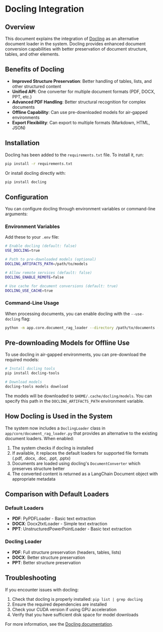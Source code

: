 # Docling Integration

## Overview

This document explains the integration of [Docling](https://ds4sd.github.io/docling/) as an alternative document loader in the system. Docling provides enhanced document conversion capabilities with better preservation of document structure, tables, and other elements.

## Benefits of Docling

- **Improved Structure Preservation**: Better handling of tables, lists, and other structured content
- **Unified API**: One converter for multiple document formats (PDF, DOCX, PPT, etc.)
- **Advanced PDF Handling**: Better structural recognition for complex documents
- **Offline Capability**: Can use pre-downloaded models for air-gapped environments
- **Export Flexibility**: Can export to multiple formats (Markdown, HTML, JSON)

## Installation

Docling has been added to the `requirements.txt` file. To install it, run:

```bash
pip install -r requirements.txt
```

Or install docling directly with:

```bash
pip install docling
```

## Configuration

You can configure docling through environment variables or command-line arguments:

### Environment Variables

Add these to your `.env` file:

```bash
# Enable docling (default: false)
USE_DOCLING=true

# Path to pre-downloaded models (optional)
DOCLING_ARTIFACTS_PATH=/path/to/models

# Allow remote services (default: false)
DOCLING_ENABLE_REMOTE=false

# Use cache for document conversions (default: true)
DOCLING_USE_CACHE=true
```

### Command-Line Usage

When processing documents, you can enable docling with the `--use-docling` flag:

```bash
python -m app.core.document_rag_loader --directory /path/to/documents --use-docling
```

## Pre-downloading Models for Offline Use

To use docling in air-gapped environments, you can pre-download the required models:

```bash
# Install docling tools
pip install docling-tools

# Download models
docling-tools models download
```

The models will be downloaded to `$HOME/.cache/docling/models`. You can specify this path in the `DOCLING_ARTIFACTS_PATH` environment variable.

## How Docling is Used in the System

The system now includes a `DoclingLoader` class in `app/core/document_rag_loader.py` that provides an alternative to the existing document loaders. When enabled:

1. The system checks if docling is installed
2. If available, it replaces the default loaders for supported file formats (.pdf, .docx, .doc, .ppt, .pptx)
3. Documents are loaded using docling's `DocumentConverter` which preserves structure better
4. The converted content is returned as a LangChain Document object with appropriate metadata

## Comparison with Default Loaders

### Default Loaders
- **PDF**: PyPDFLoader - Basic text extraction
- **DOCX**: Docx2txtLoader - Simple text extraction
- **PPT**: UnstructuredPowerPointLoader - Basic text extraction

### Docling Loader
- **PDF**: Full structure preservation (headers, tables, lists)
- **DOCX**: Better structure preservation
- **PPT**: Better structure preservation

## Troubleshooting

If you encounter issues with docling:

1. Check that docling is properly installed: `pip list | grep docling`
2. Ensure the required dependencies are installed
3. Check your CUDA version if using GPU acceleration
4. Verify that you have sufficient disk space for model downloads

For more information, see the [Docling documentation](https://ds4sd.github.io/docling/).
